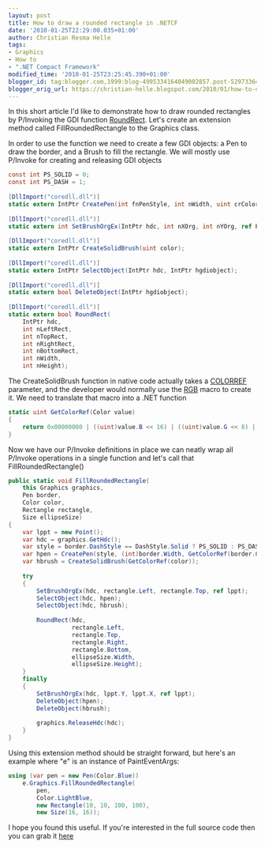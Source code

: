 ```yaml
---
layout: post
title: How to draw a rounded rectangle in .NETCF
date: '2010-01-25T22:29:00.035+01:00'
author: Christian Resma Helle
tags:
- Graphics
- How to
- ".NET Compact Framework"
modified_time: '2010-01-25T23:25:45.390+01:00'
blogger_id: tag:blogger.com,1999:blog-4995334164049002857.post-5297336445844260040
blogger_orig_url: https://christian-helle.blogspot.com/2010/01/how-to-draw-rounded-rectangle-in-netcf.html
---
```


In this short article I'd like to demonstrate how to draw rounded rectangles by P/Invoking the GDI function [RoundRect](http://msdn.microsoft.com/en-us/library/aa929212.aspx). Let's create an extension method called FillRoundedRectangle to the Graphics class.  
  
In order to use the function we need to create a few GDI objects: a Pen to draw the border, and a Brush to fill the rectangle. We will mostly use P/Invoke for creating and releasing GDI objects  
  
```csharp
const int PS_SOLID = 0;
const int PS_DASH = 1;
 
[DllImport("coredll.dll")]
static extern IntPtr CreatePen(int fnPenStyle, int nWidth, uint crColor);
 
[DllImport("coredll.dll")]
static extern int SetBrushOrgEx(IntPtr hdc, int nXOrg, int nYOrg, ref Point lppt);
 
[DllImport("coredll.dll")]
static extern IntPtr CreateSolidBrush(uint color);
 
[DllImport("coredll.dll")]
static extern IntPtr SelectObject(IntPtr hdc, IntPtr hgdiobject);
 
[DllImport("coredll.dll")]
static extern bool DeleteObject(IntPtr hgdiobject);
 
[DllImport("coredll.dll")]
static extern bool RoundRect(
    IntPtr hdc, 
    int nLeftRect, 
    int nTopRect, 
    int nRightRect, 
    int nBottomRect, 
    int nWidth, 
    int nHeight);
```

The CreateSolidBrush function in native code actually takes a [COLORREF](http://msdn.microsoft.com/en-us/library/aa923096.aspx) parameter, and the developer would normally use the [RGB](http://msdn.microsoft.com/en-us/library/aa927387.aspx) macro to create it. We need to translate that macro into a .NET function  
  
```csharp
static uint GetColorRef(Color value)
{
    return 0x00000000 | ((uint)value.B << 16) | ((uint)value.G << 8) | (uint)value.R;
}
```
  
Now we have our P/Invoke definitions in place we can neatly wrap all P/Invoke operations in a single function and let's call that FillRoundedRectangle()  
  
```csharp
public static void FillRoundedRectangle(
    this Graphics graphics,
    Pen border,
    Color color,
    Rectangle rectangle,
    Size ellipseSize)
{
    var lppt = new Point();
    var hdc = graphics.GetHdc();
    var style = border.DashStyle == DashStyle.Solid ? PS_SOLID : PS_DASH;
    var hpen = CreatePen(style, (int)border.Width, GetColorRef(border.Color));
    var hbrush = CreateSolidBrush(GetColorRef(color));
 
    try
    {
        SetBrushOrgEx(hdc, rectangle.Left, rectangle.Top, ref lppt);
        SelectObject(hdc, hpen);
        SelectObject(hdc, hbrush);
 
        RoundRect(hdc, 
                  rectangle.Left, 
                  rectangle.Top, 
                  rectangle.Right, 
                  rectangle.Bottom, 
                  ellipseSize.Width, 
                  ellipseSize.Height);
    }
    finally
    {
        SetBrushOrgEx(hdc, lppt.Y, lppt.X, ref lppt);
        DeleteObject(hpen);
        DeleteObject(hbrush);
 
        graphics.ReleaseHdc(hdc);
    }
}
```
  
Using this extension method should be straight forward, but here's an example where "e" is an instance of PaintEventArgs:  

```csharp
using (var pen = new Pen(Color.Blue))
    e.Graphics.FillRoundedRectangle(
        pen, 
        Color.LightBlue, 
        new Rectangle(10, 10, 100, 100), 
        new Size(16, 16));
```  

I hope you found this useful. If you're interested in the full source code then you can grab it [here](/assets/samples/RoundedRectangle.cs)